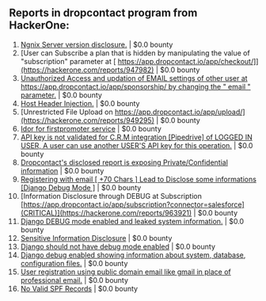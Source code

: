 ## Reports in dropcontact program from HackerOne:
1. [Ngnix Server version disclosure.](https://hackerone.com/reports/947637) | $0.0 bounty
2. [User can Subscribe a plan that is hidden by manipulating the value of "subscription" parameter at [ https://app.dropcontact.io/app/checkout/]](https://hackerone.com/reports/947982) | $0.0 bounty
3. [Unauthorized Access and updation of EMAIL settings of other user  at https://app.dropcontact.io/app/sponsorship/ by changing the " email " parameter.](https://hackerone.com/reports/953866) | $0.0 bounty
4. [Host Header Injection.](https://hackerone.com/reports/954402) | $0.0 bounty
5. [Unrestricted File Upload on https://app.dropcontact.io/app/upload/](https://hackerone.com/reports/949295) | $0.0 bounty
6. [Idor for firstpromoter service](https://hackerone.com/reports/959697) | $0.0 bounty
7. [API key is not validated for C.R.M integration [Pipedrive] of LOGGED IN USER, A user can use another USER'S API key for this operation.](https://hackerone.com/reports/962033) | $0.0 bounty
8. [Dropcontact's disclosed report is exposing Private/Confidential information](https://hackerone.com/reports/963327) | $0.0 bounty
9. [Registering with email [ +70 Chars ] Lead to Disclose some informations [Django Debug Mode ]](https://hackerone.com/reports/963584) | $0.0 bounty
10. [Information Disclosure through DEBUG at Subscription [https://app.dropcontact.io/app/subscription?connector=salesforce](CRITICAL)](https://hackerone.com/reports/963921) | $0.0 bounty
11. [Django DEBUG mode enabled and leaked system information.](https://hackerone.com/reports/963542) | $0.0 bounty
12. [Sensitive Information Disclosure](https://hackerone.com/reports/963352) | $0.0 bounty
13. [Django should not have debug mode enabled](https://hackerone.com/reports/963809) | $0.0 bounty
14. [Django debug enabled showing information about system, database, configuration files.](https://hackerone.com/reports/963164) | $0.0 bounty
15. [User registration using public domain email like gmail in place of professional email.](https://hackerone.com/reports/963546) | $0.0 bounty
16. [No Valid SPF Records](https://hackerone.com/reports/962909) | $0.0 bounty